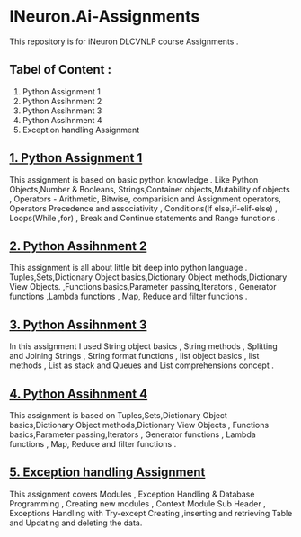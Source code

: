 # INeuron.Ai-Assignments
This repository is for iNeuron DLCVNLP course Assignments .

## Tabel of Content :
1. Python Assignment 1
2. Python Assihnment 2
3. Python Assihnment 3
4. Python Assihnment 4
5. Exception handling Assignment


## [1. Python Assignment 1](https://github.com/Swatichanchal/INeuron.Ai-Assignments/tree/master/Assignment-1)
This assignment is based on basic python knowledge . Like Python Objects,Number & Booleans, Strings,Container objects,Mutability of objects , Operators - Arithmetic, Bitwise, comparision and Assignment operators, Operators Precedence and associativity , Conditions(If else,if-elif-else) , Loops(While ,for) , Break and Continue statements and Range functions .

## [2. Python Assihnment 2](https://github.com/Swatichanchal/INeuron.Ai-Assignments/tree/master/Assignment-2)
This assignment is all about little bit deep into python language . Tuples,Sets,Dictionary Object basics,Dictionary Object methods,Dictionary View Objects. ,Functions basics,Parameter passing,Iterators , Generator functions ,Lambda functions , Map, Reduce and filter functions .

## [3. Python Assihnment 3](https://github.com/Swatichanchal/INeuron.Ai-Assignments/tree/master/Assignment-3)
In this assignment I used String object basics , String methods , Splitting and Joining Strings , String format functions , list object basics , list methods , List as stack and Queues and List comprehensions concept .


## [4. Python Assihnment 4](https://github.com/Swatichanchal/INeuron.Ai-Assignments/tree/master/Assignment-4)
This assignment is based on Tuples,Sets,Dictionary Object basics,Dictionary Object methods,Dictionary View Objects , Functions basics,Parameter passing,Iterators , Generator functions , Lambda functions , Map, Reduce and  filter functions .


## [5. Exception handling Assignment](https://github.com/Swatichanchal/INeuron.Ai-Assignments/tree/master/Assignment-5)
This assignment covers  Modules , Exception Handling & Database Programming , Creating new modules , Context Module Sub Header , Exceptions Handling with Try-except
Creating ,inserting and retrieving Table and Updating and deleting the data.
